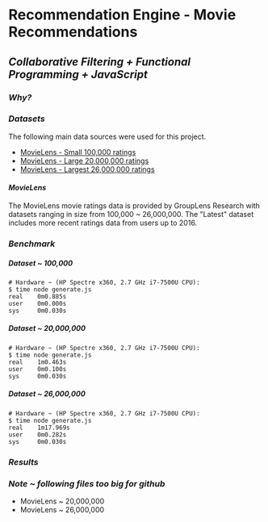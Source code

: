 # Recommendation Engine - Movie Recommendations

## *Collaborative Filtering + Functional Programming + JavaScript*


### *Why?*


### *Datasets*

The following main data sources were used for this project.

- [MovieLens - Small 100,000 ratings](http://grouplens.org/datasets/movielens/)
- [MovieLens - Large 20,000,000 ratings](http://grouplens.org/datasets/movielens/20m/)
- [MovieLens - Largest 26,000,000 ratings](http://grouplens.org/datasets/movielens/latest/)


#### *MovieLens*

The MovieLens movie ratings data is provided by GroupLens Research with datasets ranging in size from 100,000 ~ 26,000,000. The "Latest" dataset includes more recent ratings data from users up to 2016.

<!-- ### *JavaScript Implementation* -->

### *Benchmark*

##### *Dataset ~ 100,000*

```
# Hardware ~ (HP Spectre x360, 2.7 GHz i7-7500U CPU):
$ time node generate.js
real    0m0.885s
user    0m0.000s
sys     0m0.030s
```

##### *Dataset ~ 20,000,000*

```
# Hardware ~ (HP Spectre x360, 2.7 GHz i7-7500U CPU):
$ time node generate.js
real    1m0.463s
user    0m0.100s
sys     0m0.030s
```

##### *Dataset ~ 26,000,000*

```
# Hardware ~ (HP Spectre x360, 2.7 GHz i7-7500U CPU):
$ time node generate.js
real    1m17.969s
user    0m0.282s
sys     0m0.030s
```

### *Results*


### *Note ~ following files too big for github*

 - MovieLens ~ 20,000,000
 - MovieLens ~ 26,000,000



<!-- ## *Next Steps*

This preliminary system can be developed further in a number of way -->

